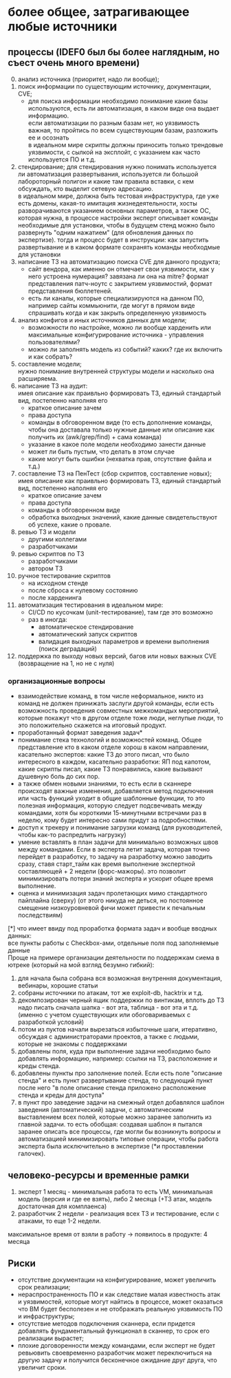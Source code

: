 # более общее, затрагивающее любые источники
## процессы (IDEF0 был бы более наглядным, но съест очень много времени)
0) анализ источника (приоритет, надо ли вообще); 
1) поиск информации по существующим источнику, документации, CVE; 
    + для поиска информации необходимо понимание какие базы используются, есть ли автоматизация, в каком виде она выдает информацию.   
    если автоматизации по разным базам нет, но уязвимость важная, то пройтись по всем существующим базам, разложить ее и осознать  
    в идеальном мире скрипты должны приносить только трендовые уязвимости, с сылкой на эксплойт, с указанием как часто используется ПО и т.д.
3) стендирование; 
    для стендирования нужно понимать используется ли автоматизация развертывания, используется ли большой лабороторный полигон и какие там правила вставки, с кем обсуждать, кто выделит сетевую адресацию.  
    в идеальном мире, должна быть тестовая инфраструктура, где уже есть домены, какая-то имитация жизнедеятельности, хосты разворачиваются указанием основных параметров, а также ОС, которая нужна, в процессе настройки эксперт описывает команды необходимые для установки, чтобы в будущем стенд можно было развернуть "одним нажатием" (для обновления данных по экспертизе). тогда и процесс будет в инструкции: как запустить развертывание и в каком формате сохранять команды необходмые для установки
2) написание ТЗ на автоматизацию поиска CVE для данного продукта; 
    + сайт вендора, как именно он отмечает свои уязвимости, как у него устроена нумерация? завязана ли она на mitre? формат представления патч-ноутс с закрытием уязвимостий, формат представления бюллетеней. 
    + есть ли каналы, которые специализируются на данном ПО, например сайты коммьюнити, где могут в прямом виде спрашивать когда и как закрыть определенную уязвимость
4) анализ конфигов и иных источников данных для модели; 
    + возможности по настройке, можно ли вообще харденить или максимальные конфигурирование источника - управления пользователями?
    + можно ли заполнять модель из событий? каких? где их включить и как собрать?
5) составление модели;  
    нужно понимание внутренней структуры модели и насколько она расширяема.  
6) написание ТЗ на аудит:   
    имея описание как праивльно формировать ТЗ, единый стандартый вид, постепенно наполняя его
    + краткое описание зачем
    + права доступа
    + команды в обговоренном виде (то есть дополнение команды, чтобы она доставала только нужные данные или описание как получить их (awk/grep/find) + сама команда)
    + указание в какое поле модели необходимо занести данные
    + может ли быть пустым, что делать в этом случае
    + какие могут быть ошибки (нехватка прав, отсутствие файла и т.д.) 
7) составление ТЗ на ПенТест (сбор скриптов, составление новых);  
    имея описание как праивльно формировать ТЗ, единый стандартый вид, постепенно наполняя его
    + краткое описание зачем
    + права доступа
    + команды в обговоренном виде
    + обработка выходных значений, какие данные свидетельствуют об успехе, какие о провале.
8) ревью ТЗ и модели
    + другими коллегами
    + разработчиками
8) ревью скриптов по ТЗ
    + разработчиками
    + автором ТЗ
9) ручное тестирование скриптов
    + на исходном стенде
    + после сброса к нулевому состоянию
    + после харденинга
10) автоматизация тестирования
    в идеальном мире: 
    + CI/CD по кусочкам (unit-тестирование), там где это возможно
    + раз в иногда:
        - автоматическое стендирование
        - автоматический запуск скриптов
        - валидация выходных параметров и времени выполнения (поиск деградаций)
11) поддержка по выходу новых версий, багов или новых важных CVE (возвращение на 1, но не с нуля)
 
 
### организационные вопросы 
* взаимодействие команд, в том числе неформальное, никто из команд не должен принижать заслуги другой команды, если есть возможность проведения совместных межкомандых мероприятий, которые покажут что в другом отделе тоже люди, неглупые люди, то это положительно скажется на итоговый продукт. 
* проработанный формат заведения задач*
* понимание стека технологий и возможностей команд. Общее представление кто в каком отделе хорош в каком направлении, касательно экспертов: какие ТЗ до этого писал, что было интересного в каждом, касательно разработки: ЯП под капотом, какие скрипты писал, какие ТЗ понравились, какие вызывают душевную боль до сих пор.
* а также обмен новыми знаниями, то есть если в сканнере происходят важные изменения, добавляется метод подключения или часть функций уходит в общие шаблонные функции, то это полезная информация, которую следует подсвечивать между командами, хотя бы короткими 15-минутными встречами раз в неделю, кому будет интересно сами придут за подробностями.
* доступ к трекеру и понимание загрузки команд (для руководителей, чтобы как-то распредлить нагрузку)
* умение вставлять в план задачи для минимально возможных швов между командами. Если в эксперта летит задача, которая точно перейдет в разработку, то задачу на разработку можно заводить сразу, ставя старт_тайм как время выполнение экспертной составляющей + 2 недели (форс-мажоры). это позволит минимизировать потери знаний эксперта и ускорит общее время выполнение. 
* оценка и минимизация задач пролетающих мимо стандартного пайплайна (сверху) (от этого никуда не деться, но постоянное смещение низкоуровневой фичи может привести к печальным последствиям) 

[*] что имеет ввиду под проработка формата задач и вообще вводных данных:  
все пункты работы с Checkbox-ами, отдельные поля под заполняемые данные  
Проще на примере организации деятельности по поддержкам сиема в ютреке (который на мой взгляд безумно гибкий):
1) для начала была собрана вся возможная внутренняя документация, вебинары, хорошие статьи
2) собраны источники по атакам, тот же exploit-db, hacktrix и т.д.
3) декомпозирован черный ящик поддержки по винтикам, вплоть до ТЗ надо писать сначала шапка - вот эта, таблица - вот эта и т.д. (именно с учетом существующих или обоговариваемых с разработкой условий)
4) потом из пуктов начали вырезаться избыточные шаги, итеративно, обсуждая с администраторами проектов, а также с людьми, которые не знакомы с поддержками
5) добавлены поля, куда при выполнение задачи необходимо было добавлять информацию, например: ссылки на ТЗ, расположение и креды стенда.
5) добавлены пункты про заполнение полей. Если есть поле "описание стенда" и есть пункт развертывание стенда, то следующий пункт после него "в поле описание стенда приложено расположение стенда и креды для доступа"
6) в пункт про заведение задачи на смежный отдел добавлялся шаблон заведения (автоматический) задачи, с автоматическим выставлением всех полей, которые можно заранее заполнить из главной задачи. 
то есть обобщая: создавая шаблон я пытался заранее описать все процессы, где могли бы возникнуть вопросы и автоматизацией минимизировать типовые операции, чтобы работа эксперта была исключительно в экспертизе (*и проставлении галочек).  

 
## человеко-ресурсы и временные рамки 
1) эксперт 1 месяц - минимальная работа то есть VM, минимальная модель (версия и где ее взять), либо 2 месяца (+ТЗ атак, модель достаточная для комплаенса) 
2) разработчик 2 недели - реализация всех ТЗ и тестирование, если с атаками, то еще 1-2 недели. 

максимальное время от взяли в работу → появилось в продукте: 4 месяца 
 
 
## Риски 
* отсутствие документации на конфигурирование, может увеличить срок реализации; 
* нераспространенность ПО и как следствие малая известность атак и уязвимостей, которые могут найтись в процессе, может оказаться что ВМ будет бесполезен и не отображать реальную уязвимость ПО и инфраструктуры; 
* отсутствие методов подключения сканнера, если придется добавлять фундаментальный функционал в сканнер, то срок его реализации вырастет; 
* плохие договоренности между командами, если эксперт не будет ревьювить своевременно разработчик может переключиться на другую задачу и получится бесконечное ожидание друг друга, что увеличит сроки. 
 